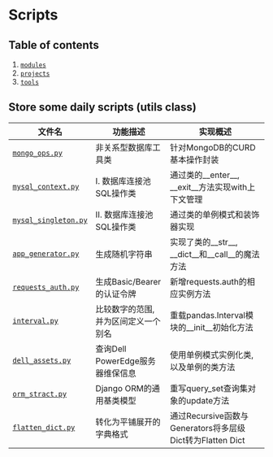 # Scripts

## Table of contents

1. [`modules`](https://github.com/PokeyBoa/scripts/tree/master/modules)
2. [`projects`](https://github.com/PokeyBoa/scripts/tree/master/projects)
3. [`tools`](https://github.com/PokeyBoa/scripts/tree/master/tools)


## Store some daily scripts (utils class)

| 文件名 | 功能描述 | 实现概述 |
| --- | --- | --- |
| [`mongo_ops.py`](https://github.com/PokeyBoa/scripts/blob/master/tools/database/mongo_ops.py) | 非关系型数据库工具类 | 针对MongoDB的CURD基本操作封装 |
| [`mysql_context.py`](https://github.com/PokeyBoa/scripts/blob/master/tools/database/mysql_context.py) | Ⅰ. 数据库连接池SQL操作类 | 通过类的__enter__, __exit__方法实现with上下文管理 |
| [`mysql_singleton.py`](https://github.com/PokeyBoa/scripts/blob/master/tools/database/mysql_singleton.py) | Ⅱ. 数据库连接池SQL操作类 | 通过类的单例模式和装饰器实现 |
| [`app_generator.py`](https://github.com/PokeyBoa/scripts/blob/master/tools/common/app_generator.py) | 生成随机字符串 | 实现了类的__str__, __dict__和__call__的魔法方法 |
| [`requests_auth.py`](https://github.com/PokeyBoa/scripts/blob/master/tools/common/requests_auth.py) | 生成Basic/Bearer的认证令牌 | 新增requests.auth的相应实例方法 |
| [`interval.py`](https://github.com/PokeyBoa/scripts/blob/master/tools/others/interval.py) | 比较数字的范围, 并为区间定义一个别名 | 重载pandas.Interval模块的__init__初始化方法 |
| [`dell_assets.py`](https://github.com/PokeyBoa/scripts/blob/master/tools/others/dell_assets.py) | 查询Dell PowerEdge服务器维保信息 | 使用单例模式实例化类, 以及单例的类方法 |
| [`orm_stract.py`](https://github.com/PokeyBoa/scripts/blob/master/modules/django/models/orm_stract.py) | Django ORM的通用基类模型 | 重写query_set查询集对象的update方法 |
| [`flatten_dict.py`](https://github.com/PokeyBoa/scripts/blob/master/tools/others/flatten_dict.py) | 转化为平铺展开的字典格式 | 通过Recursive函数与Generators将多层级Dict转为Flatten Dict |

